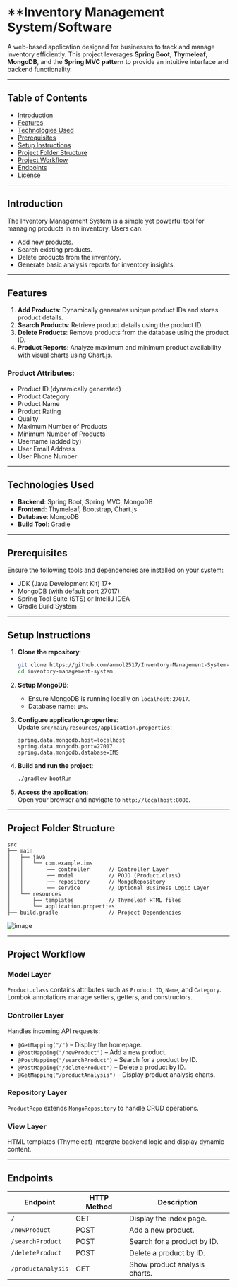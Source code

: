 # **Inventory Management System/Software
A web-based application designed for businesses to track and manage inventory efficiently. This project leverages **Spring Boot**, **Thymeleaf**, **MongoDB**, and the **Spring MVC pattern** to provide an intuitive interface and backend functionality.  

---

## **Table of Contents**  
- [Introduction](#introduction)  
- [Features](#features)  
- [Technologies Used](#technologies-used)  
- [Prerequisites](#prerequisites)  
- [Setup Instructions](#setup-instructions)  
- [Project Folder Structure](#project-folder-structure)  
- [Project Workflow](#project-workflow)  
- [Endpoints](#endpoints)  
- [License](#license)  

---

## **Introduction**  
The Inventory Management System is a simple yet powerful tool for managing products in an inventory. Users can:  
- Add new products.  
- Search existing products.  
- Delete products from the inventory.  
- Generate basic analysis reports for inventory insights.  

---

## **Features**  
1. **Add Products**: Dynamically generates unique product IDs and stores product details.  
2. **Search Products**: Retrieve product details using the product ID.  
3. **Delete Products**: Remove products from the database using the product ID.  
4. **Product Reports**: Analyze maximum and minimum product availability with visual charts using Chart.js.  

### **Product Attributes**:  
- Product ID (dynamically generated)  
- Product Category  
- Product Name  
- Product Rating  
- Quality  
- Maximum Number of Products  
- Minimum Number of Products  
- Username (added by)  
- User Email Address  
- User Phone Number  

---

## **Technologies Used**  
- **Backend**: Spring Boot, Spring MVC, MongoDB  
- **Frontend**: Thymeleaf, Bootstrap, Chart.js  
- **Database**: MongoDB  
- **Build Tool**: Gradle  

---

## **Prerequisites**  
Ensure the following tools and dependencies are installed on your system:  
- JDK (Java Development Kit) 17+  
- MongoDB (with default port 27017)  
- Spring Tool Suite (STS) or IntelliJ IDEA  
- Gradle Build System  

---

## **Setup Instructions**  
1. **Clone the repository**:  
   ```bash  
   git clone https://github.com/anmol2517/Inventory-Management-System-Software.git  
   cd inventory-management-system  
   ```  

2. **Setup MongoDB**:  
   - Ensure MongoDB is running locally on `localhost:27017`.  
   - Database name: `IMS`.  

3. **Configure application.properties**:  
   Update `src/main/resources/application.properties`:  
   ```properties  
   spring.data.mongodb.host=localhost  
   spring.data.mongodb.port=27017  
   spring.data.mongodb.database=IMS  
   ```  

4. **Build and run the project**:  
   ```bash  
   ./gradlew bootRun  
   ```  

5. **Access the application**:  
   Open your browser and navigate to `http://localhost:8080`.  

---

## **Project Folder Structure**  
```
src  
├── main  
│   ├── java  
│   │   └── com.example.ims  
│   │       ├── controller      // Controller Layer  
│   │       ├── model           // POJO (Product.class)  
│   │       ├── repository      // MongoRepository  
│   │       └── service         // Optional Business Logic Layer  
│   └── resources  
│       ├── templates           // Thymeleaf HTML files  
│       └── application.properties  
├── build.gradle                // Project Dependencies  
```

![image](https://github.com/user-attachments/assets/095d65cd-d020-4d78-8622-3fcbf6b0edb4)

---

## **Project Workflow**  

### **Model Layer**  
`Product.class` contains attributes such as `Product ID`, `Name`, and `Category`. Lombok annotations manage setters, getters, and constructors.  

### **Controller Layer**  
Handles incoming API requests:  
- `@GetMapping("/")` – Display the homepage.  
- `@PostMapping("/newProduct")` – Add a new product.  
- `@PostMapping("/searchProduct")` – Search for a product by ID.  
- `@PostMapping("/deleteProduct")` – Delete a product by ID.  
- `@GetMapping("/productAnalysis")` – Display product analysis charts.  

### **Repository Layer**  
`ProductRepo` extends `MongoRepository` to handle CRUD operations.  

### **View Layer**  
HTML templates (Thymeleaf) integrate backend logic and display dynamic content.  

---

## **Endpoints**  

| Endpoint                 | HTTP Method | Description                        |  
|--------------------------|-------------|------------------------------------|  
| `/`                      | GET         | Display the index page.           |  
| `/newProduct`            | POST        | Add a new product.                |  
| `/searchProduct`         | POST        | Search for a product by ID.       |  
| `/deleteProduct`         | POST        | Delete a product by ID.           |  
| `/productAnalysis`       | GET         | Show product analysis charts.     |  
